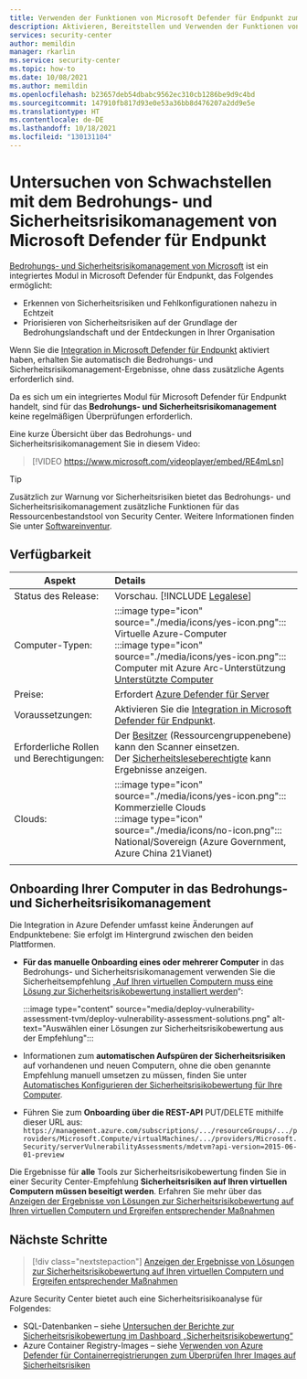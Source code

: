 ```yaml
---
title: Verwenden der Funktionen von Microsoft Defender für Endpunkt zum Bedrohungs- und Sicherheitsrisikomanagement mit Azure Security Center
description: Aktivieren, Bereitstellen und Verwenden der Funktionen von Microsoft Defender für Endpunkt zum Bedrohungs- und Sicherheitsrisikomanagement mit Azure Security Center, um Schwachstellen auf Ihren Azure- und Hybridcomputern zu erkennen
services: security-center
author: memildin
manager: rkarlin
ms.service: security-center
ms.topic: how-to
ms.date: 10/08/2021
ms.author: memildin
ms.openlocfilehash: b23657deb54dbabc9562ec310cb1286be9d9c4bd
ms.sourcegitcommit: 147910fb817d93e0e53a36bb8d476207a2dd9e5e
ms.translationtype: HT
ms.contentlocale: de-DE
ms.lasthandoff: 10/18/2021
ms.locfileid: "130131104"
---
```

# <a name="investigate-weaknesses-with-microsoft-defender-for-endpoints-threat-and-vulnerability-management"></a>Untersuchen von Schwachstellen mit dem Bedrohungs- und Sicherheitsrisikomanagement von Microsoft Defender für Endpunkt 

[Bedrohungs- und Sicherheitsrisikomanagement von Microsoft](/microsoft-365/security/defender-endpoint/next-gen-threat-and-vuln-mgt) ist ein integriertes Modul in Microsoft Defender für Endpunkt, das Folgendes ermöglicht:

- Erkennen von Sicherheitsrisiken und Fehlkonfigurationen nahezu in Echtzeit
- Priorisieren von Sicherheitsrisiken auf der Grundlage der Bedrohungslandschaft und der Entdeckungen in Ihrer Organisation

Wenn Sie die [Integration in Microsoft Defender für Endpunkt](security-center-wdatp.md) aktiviert haben, erhalten Sie automatisch die Bedrohungs- und Sicherheitsrisikomanagement-Ergebnisse, ohne dass zusätzliche Agents erforderlich sind.

Da es sich um ein integriertes Modul für Microsoft Defender für Endpunkt handelt, sind für das **Bedrohungs- und Sicherheitsrisikomanagement** keine regelmäßigen Überprüfungen erforderlich.

Eine kurze Übersicht über das Bedrohungs- und Sicherheitsrisikomanagement Sie in diesem Video:

> [!VIDEO https://www.microsoft.com/videoplayer/embed/RE4mLsn]

> [!TIP]
> Zusätzlich zur Warnung vor Sicherheitsrisiken bietet das Bedrohungs- und Sicherheitsrisikomanagement zusätzliche Funktionen für das Ressourcenbestandstool von Security Center. Weitere Informationen finden Sie unter [Softwareinventur](asset-inventory.md#access-a-software-inventory).


## <a name="availability"></a>Verfügbarkeit
|Aspekt|Details|
|----|:----|
|Status des Release:|Vorschau. [!INCLUDE [Legalese](../../includes/security-center-preview-legal-text.md)]|
|Computer-Typen:|:::image type="icon" source="./media/icons/yes-icon.png"::: Virtuelle Azure-Computer<br>:::image type="icon" source="./media/icons/yes-icon.png"::: Computer mit Azure Arc-Unterstützung <br> [Unterstützte Computer](/microsoft-365/security/defender-endpoint/tvm-supported-os)|
|Preise:|Erfordert [Azure Defender für Server](defender-for-servers-introduction.md)|
|Voraussetzungen:|Aktivieren Sie die [Integration in Microsoft Defender für Endpunkt](security-center-wdatp.md).|
|Erforderliche Rollen und Berechtigungen:|Der [Besitzer](../role-based-access-control/built-in-roles.md#owner) (Ressourcengruppenebene) kann den Scanner einsetzen.<br>Der [Sicherheitsleseberechtigte](../role-based-access-control/built-in-roles.md#security-reader) kann Ergebnisse anzeigen.|
|Clouds:|:::image type="icon" source="./media/icons/yes-icon.png"::: Kommerzielle Clouds<br>:::image type="icon" source="./media/icons/no-icon.png"::: National/Sovereign (Azure Government, Azure China 21Vianet)|
|||


## <a name="onboarding-your-machines-to-threat-and-vulnerability-management"></a>Onboarding Ihrer Computer in das Bedrohungs- und Sicherheitsrisikomanagement

Die Integration in Azure Defender umfasst keine Änderungen auf Endpunktebene: Sie erfolgt im Hintergrund zwischen den beiden Plattformen. 

- **Für das manuelle Onboarding eines oder mehrerer Computer** in das Bedrohungs- und Sicherheitsrisikomanagement verwenden Sie die Sicherheitsempfehlung „[Auf Ihren virtuellen Computern muss eine Lösung zur Sicherheitsrisikobewertung installiert werden](https://portal.azure.com/#blade/Microsoft_Azure_Security/RecommendationsBlade/assessmentKey/ffff0522-1e88-47fc-8382-2a80ba848f5d)“:

    :::image type="content" source="media/deploy-vulnerability-assessment-tvm/deploy-vulnerability-assessment-solutions.png" alt-text="Auswählen einer Lösungen zur Sicherheitsrisikobewertung aus der Empfehlung":::

- Informationen zum **automatischen Aufspüren der Sicherheitsrisiken** auf vorhandenen und neuen Computern, ohne die oben genannte Empfehlung manuell umsetzen zu müssen, finden Sie unter [Automatisches Konfigurieren der Sicherheitsrisikobewertung für Ihre Computer](auto-deploy-vulnerability-assessment.md).

- Führen Sie zum **Onboarding über die REST-API** PUT/DELETE mithilfe dieser URL aus: `https://management.azure.com/subscriptions/.../resourceGroups/.../providers/Microsoft.Compute/virtualMachines/.../providers/Microsoft.Security/serverVulnerabilityAssessments/mdetvm?api-version=2015-06-01-preview`


Die Ergebnisse für **alle** Tools zur Sicherheitsrisikobewertung finden Sie in einer Security Center-Empfehlung **Sicherheitsrisiken auf Ihren virtuellen Computern müssen beseitigt werden**. Erfahren Sie mehr über das [Anzeigen der Ergebnisse von Lösungen zur Sicherheitsrisikobewertung auf Ihren virtuellen Computern und Ergreifen entsprechender Maßnahmen](remediate-vulnerability-findings-vm.md)


## <a name="next-steps"></a>Nächste Schritte
> [!div class="nextstepaction"]
> [Anzeigen der Ergebnisse von Lösungen zur Sicherheitsrisikobewertung auf Ihren virtuellen Computern und Ergreifen entsprechender Maßnahmen](remediate-vulnerability-findings-vm.md)

Azure Security Center bietet auch eine Sicherheitsrisikoanalyse für Folgendes:

- SQL-Datenbanken – siehe [Untersuchen der Berichte zur Sicherheitsrisikobewertung im Dashboard „Sicherheitsrisikobewertung“](defender-for-sql-on-machines-vulnerability-assessment.md#explore-vulnerability-assessment-reports)
- Azure Container Registry-Images – siehe [Verwenden von Azure Defender für Containerregistrierungen zum Überprüfen Ihrer Images auf Sicherheitsrisiken](defender-for-container-registries-usage.md)

